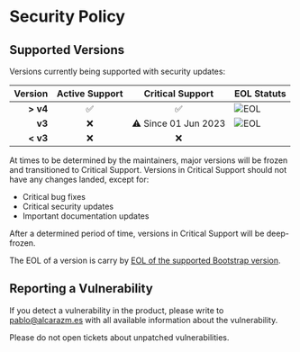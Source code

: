 # Security Policy

## Supported Versions

Versions currently being supported with security updates:

| Version     | Active Support              | Critical Support            | EOL Statuts |
| ----------: | :-------------------------: | :-------------------------: | :---------- |
| **> v4**    | :white_check_mark:          | :white_check_mark:          | ![EOL](https://img.shields.io/endpoint?url=https%3A%2F%2Fpalcarazm.github.io%2Fbootstrap5-toggle%2Fapi%2Feol%2Fv4) |
| **v3**      | :x:                         | :warning: Since 01 Jun 2023 |![EOL](https://img.shields.io/endpoint?url=https%3A%2F%2Fpalcarazm.github.io%2Fbootstrap5-toggle%2Fapi%2Feol%2Fv3) |
| **< v3**    | :x:                         | :x:                         | |

At times to be determined by the maintainers, major versions will be frozen and transitioned to Critical Support. Versions in Critical Support should not have any changes landed, except for:

- Critical bug fixes
- Critical security updates
- Important documentation updates

After a determined period of time, versions in Critical Support will be deep-frozen.

The EOL of a version is carry by [EOL of the supported Bootstrap version](https://endoflife.date/bootstrap).

## Reporting a Vulnerability

If you detect a vulnerability in the product, please write to pablo@alcarazm.es with all available information about the vulnerability. 

Please do not open tickets about unpatched vulnerabilities.

